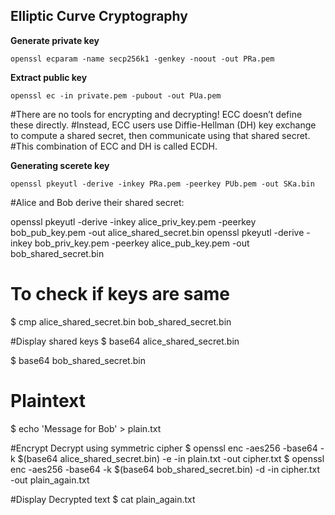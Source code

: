 ## Elliptic Curve Cryptography

**Generate private key**

``openssl ecparam -name secp256k1 -genkey -noout -out PRa.pem``

**Extract public key**

``openssl ec -in private.pem -pubout -out PUa.pem``

#There are no tools for encrypting and decrypting! ECC doesn’t define these directly. 
#Instead, ECC users use Diffie-Hellman (DH) key exchange to compute a shared secret, then communicate using that shared secret. 
#This combination of ECC and DH is called ECDH.

**Generating scerete key**

``openssl pkeyutl -derive -inkey PRa.pem -peerkey PUb.pem -out SKa.bin``

#Alice and Bob derive their shared secret:

openssl pkeyutl -derive -inkey alice_priv_key.pem -peerkey bob_pub_key.pem -out alice_shared_secret.bin
openssl pkeyutl -derive -inkey bob_priv_key.pem -peerkey alice_pub_key.pem -out bob_shared_secret.bin

# To check if keys are same
$ cmp alice_shared_secret.bin bob_shared_secret.bin

#Display shared keys
$ base64 alice_shared_secret.bin

$ base64 bob_shared_secret.bin


# Plaintext
$ echo 'Message for Bob' > plain.txt

#Encrypt Decrypt using symmetric cipher
$ openssl enc -aes256 -base64 -k $(base64 alice_shared_secret.bin) -e -in plain.txt -out cipher.txt
$ openssl enc -aes256 -base64 -k $(base64 bob_shared_secret.bin) -d -in cipher.txt -out plain_again.txt

#Display Decrypted text
$ cat plain_again.txt
